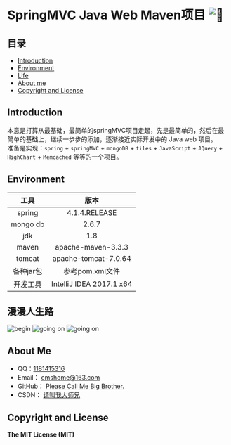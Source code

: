 # SpringMVC Java Web Maven项目  ![:kiss:][lips]

## 目录
* [Introduction](#introduction)
* [Environment](#environment)
* [Life](#漫漫人生路)
* [About me](#about-me)
* [Copyright and License](#copyright-and-license)

## Introduction
本意是打算从最基础，最简单的springMVC项目走起，先是最简单的，然后在最简单的基础上，继续一步步的添加，逐渐接近实际开发中的 Java web 项目。  
准备是实现：`spring` + `springMVC` + `mongoDB` + `tiles` + `JavaScript` + `JQuery` + `HighChart` + `Memcached` 等等的一个项目。

## Environment
|工具|版本|
|:---:|:---:|
| spring    | 4.1.4.RELEASE             |
| mongo db  | 2.6.7                     |
| jdk       | 1.8                       |
| maven     | apache-maven-3.3.3        |
| tomcat    | apache-tomcat-7.0.64      |
| 各种jar包 | 参考pom.xml文件            |
| 开发工具  | IntelliJ IDEA 2017.1 x64   |

## 漫漫人生路
![begin][start] ![going on][going on] ![going on][going on more]

## About Me
- QQ：[1181415316][CSDN_]
- Email：  [cmshome@163.com][Email]
- GitHub： [Please Call Me Big Brother.][Github]
- CSDN：   [请叫我大师兄][CSDN]

## Copyright and License
**The MIT License (MIT)**  


[Email]:mailto:cmshome@163.com "我的邮箱"
[Github]:https://github.com/cmshome "我的GitHub"
[CSDN]:http://blog.csdn.net/qq_27093465?viewmode=contents "我的CSDN"
[CSDN_]:http://blog.csdn.net/qq_27093465?viewmode=contents "我的qq号"
[start]:http://forum.csdn.net/PointForum/ui/scripts/csdn/Plugin/003/onion/41.gif "刚刚毕业，好好学习。"
[going on]:http://forum.csdn.net/PointForum/ui/scripts/csdn/Plugin/003/onion/83.gif "渐入佳境，高调装逼。"
[going on more]:http://forum.csdn.net/PointForum/ui/scripts/csdn/Plugin/003/onion/2.gif "最高境界，低调低调。"
[lips]:https://github.com/jsw0528/rails_emoji/raw/master/vendor/assets/images/emojis/kiss.png "烈焰红唇"